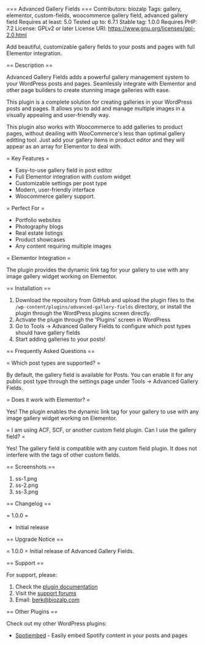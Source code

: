 === Advanced Gallery Fields ===
Contributors: biozalp
Tags: gallery, elementor, custom-fields, woocommerce gallery field, advanced gallery field
Requires at least: 5.0
Tested up to: 6.7.1
Stable tag: 1.0.0
Requires PHP: 7.2
License: GPLv2 or later
License URI: https://www.gnu.org/licenses/gpl-2.0.html

Add beautiful, customizable gallery fields to your posts and pages with full Elementor integration.

== Description ==

Advanced Gallery Fields adds a powerful gallery management system to your WordPress posts and pages. Seamlessly integrate with Elementor and other page builders to create stunning image galleries with ease.

This plugin is a complete solution for creating galleries in your WordPress posts and pages. It allows you to add and manage multiple images in a visually appealing and user-friendly way.

This plugin also works with Woocommerce to add galleries to product pages, without deailing with WooCommerce's less than optimal gallery editting tool. Just add your gallery items in product editor and they will appear as an array for Elementor to deal with.

= Key Features =

* Easy-to-use gallery field in post editor
* Full Elementor integration with custom widget
* Customizable settings per post type
* Modern, user-friendly interface
* Woocommerce gallery support.

= Perfect For =

* Portfolio websites
* Photography blogs
* Real estate listings
* Product showcases
* Any content requiring multiple images

= Elementor Integration =

The plugin provides the dynamic link tag for your gallery to use with any image gallery widget working on Elementor.

== Installation ==

1. Download the repository from GitHub and upload the plugin files to the `/wp-content/plugins/advanced-gallery-fields` directory, or install the plugin through the WordPress plugins screen directly.
2. Activate the plugin through the 'Plugins' screen in WordPress
3. Go to Tools -> Advanced Gallery Fields to configure which post types should have gallery fields
4. Start adding galleries to your posts!

== Frequently Asked Questions ==

= Which post types are supported? =

By default, the gallery field is available for Posts. You can enable it for any public post type through the settings page under Tools -> Advanced Gallery Fields.

= Does it work with Elementor? =

Yes! The plugin enables the dynamic link tag for your gallery to use with any image gallery widget working on Elementor.

= I am using ACF, SCF, or another custom field plugin. Can I use the gallery field? =

Yes! The gallery field is compatible with any custom field plugin. It does not interfere with the tags of other custom fields.

== Screenshots ==   

1. ss-1.png
2. ss-2.png
3. ss-3.png


== Changelog ==

= 1.0.0 =
* Initial release

== Upgrade Notice ==

= 1.0.0 =
Initial release of Advanced Gallery Fields.

== Support ==

For support, please:

1. Check the [plugin documentation](https://wordpress.org/plugins/advanced-gallery-fields)
2. Visit the [support forums](https://wordpress.org/support/plugin/advanced-gallery-fields)
3. Email: berk@biozalp.com

== Other Plugins ==

Check out my other WordPress plugins:

* [Spotiembed](https://wordpress.com/plugins/spotiembed) - Easily embed Spotify content in your posts and pages
